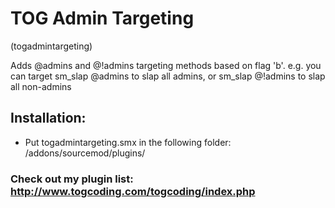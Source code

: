 # TOG Admin Targeting
(togadmintargeting)

Adds @admins and @!admins targeting methods based on flag 'b'.
e.g. you can target sm_slap @admins to slap all admins, or sm_slap @!admins to slap all non-admins


## Installation:
* Put togadmintargeting.smx in the following folder: /addons/sourcemod/plugins/






### Check out my plugin list: http://www.togcoding.com/togcoding/index.php
